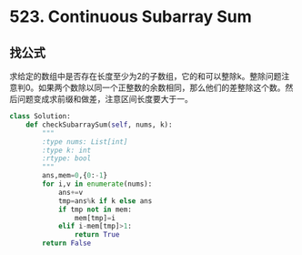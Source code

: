 # 523. Continuous Subarray Sum
## 找公式
求给定的数组中是否存在长度至少为2的子数组，它的和可以整除k。整除问题注意判0。如果两个数除以同一个正整数的余数相同，那么他们的差整除这个数。然后问题变成求前缀和做差，注意区间长度要大于一。
``` python
class Solution:
    def checkSubarraySum(self, nums, k):
        """
        :type nums: List[int]
        :type k: int
        :rtype: bool
        """
        ans,mem=0,{0:-1}
        for i,v in enumerate(nums):
            ans+=v
            tmp=ans%k if k else ans
            if tmp not in mem:
                mem[tmp]=i
            elif i-mem[tmp]>1:
                return True
        return False
```
